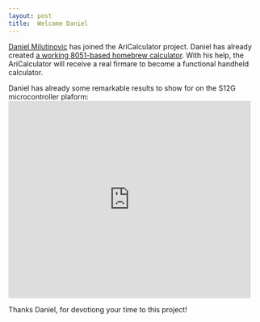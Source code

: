 ```yaml
---
layout: post
title:  Welcome Daniel
---
```

[Daniel Milutinovic](https://github.com/DanielMilutinovic) has joined the AriCalculator project. 
Daniel has already created [a working 8051-based homebrew calculator](http://southerncrossmicro.com/pages/MTEST.html). 
With his help, the AriCalculator will receive a real firmare to become a functional handheld calculator.

<div class="video">
Daniel has already some remarkable results to show for on the S12G microcontroller plaform: 
<iframe title="YouTube video player" width="480" height="390" src="https://youtu.be/OSfMGsGpA48" frameborder="0" allowfullscreen></iframe>
</div><!--<div id="video">-->

Thanks Daniel, for devotiong your time to this project!

